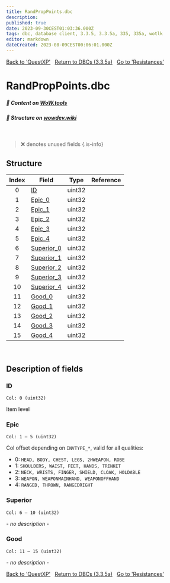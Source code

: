 ```yaml
---
title: RandPropPoints.dbc
description:
published: true
date: 2023-09-30CEST01:03:36.000Z
tags: dbc, database client, 3.3.5, 3.3.5a, 335, 335a, wotlk
editor: markdown
dateCreated: 2023-08-09CEST00:06:01.000Z
---
```

<a href="https://trinitycore.info/files/DBC/335/questxp" class="mt-5 v-btn v-btn--depressed v-btn--flat v-btn--outlined theme--light v-size--default darkblue--text text--lighten-3"><span class="v-btn__content"><i aria-hidden="true" class="v-icon notranslate v-icon--left mdi mdi-arrow-left theme--light"></i><span>Back to 'QuestXP'</span></span></a>&nbsp;&nbsp;&nbsp;<a href="https://trinitycore.info/files/DBC/335/home" class="mt-5 v-btn v-btn--depressed v-btn--flat v-btn--outlined theme--light v-size--default darkblue--text text--lighten-3"><span class="v-btn__content"><i aria-hidden="true" class="v-icon notranslate v-icon--left mdi mdi-home-outline theme--light"></i><span>Return to DBCs (3.3.5a)</span></span></a>&nbsp;&nbsp;&nbsp;<a href="https://trinitycore.info/files/DBC/335/resistances" class="mt-5 v-btn v-btn--depressed v-btn--flat v-btn--outlined theme--light v-size--default darkblue--text text--lighten-3"><span class="v-btn__content"><span>Go to 'Resistances'</span><i aria-hidden="true" class="v-icon notranslate v-icon--right mdi mdi-arrow-right theme--light"></i></span></a>

# RandPropPoints.dbc
##### :open_book: Content on [WoW.tools](https://wow.tools/dbc/?dbc=randproppoints&build=3.3.5.12340)
##### :pencil: Structure on [wowdev.wiki](https://wowdev.wiki/DB/RandPropPoints)
&nbsp;

> :x: denotes unused fields
{.is-info}


## Structure

| Index | Field | Type | Reference |
| :---: | --- | :---: | --- |
| 0 | [ID](#id) | uint32 |  |
| 1 | [Epic_0](#epic) | uint32 |  |
| 2 | [Epic_1](#epic) | uint32 |  |
| 3 | [Epic_2](#epic) | uint32 |  |
| 4 | [Epic_3](#epic) | uint32 |  |
| 5 | [Epic_4](#epic) | uint32 |  |
| 6 | [Superior_0](#superior) | uint32 |  |
| 7 | [Superior_1](#superior) | uint32 |  |
| 8 | [Superior_2](#superior) | uint32 |  |
| 9 | [Superior_3](#superior) | uint32 |  |
| 10 | [Superior_4](#superior) | uint32 |  |
| 11 | [Good_0](#good) | uint32 |  |
| 12 | [Good_1](#good) | uint32 |  |
| 13 | [Good_2](#good) | uint32 |  |
| 14 | [Good_3](#good) | uint32 |  |
| 15 | [Good_4](#good) | uint32 |  |
&nbsp;
## Description of fields

### ID
<code>Col: 0 (uint32)</code>

Item level
&nbsp;

### Epic
<code>Col: 1 &ndash; 5 (uint32)</code>

Col offset depending on `INVTYPE_*`, valid for all qualities:
* 0: `HEAD, BODY, CHEST, LEGS, 2HWEAPON, ROBE`
* 1: `SHOULDERS, WAIST, FEET, HANDS, TRINKET`
* 2: `NECK, WRISTS, FINGER, SHIELD, CLOAK, HOLDABLE`
* 3: `WEAPON, WEAPONMAINHAND, WEAPONOFFHAND`
* 4: `RANGED, THROWN, RANGEDRIGHT`
&nbsp;

### Superior
<code>Col: 6 &ndash; 10 (uint32)</code>

*- no description -*
&nbsp;

### Good
<code>Col: 11 &ndash; 15 (uint32)</code>

*- no description -*
&nbsp;

<a href="https://trinitycore.info/files/DBC/335/questxp" class="mt-5 v-btn v-btn--depressed v-btn--flat v-btn--outlined theme--light v-size--default darkblue--text text--lighten-3"><span class="v-btn__content"><i aria-hidden="true" class="v-icon notranslate v-icon--left mdi mdi-arrow-left theme--light"></i><span>Back to 'QuestXP'</span></span></a>&nbsp;&nbsp;&nbsp;<a href="https://trinitycore.info/files/DBC/335/home" class="mt-5 v-btn v-btn--depressed v-btn--flat v-btn--outlined theme--light v-size--default darkblue--text text--lighten-3"><span class="v-btn__content"><i aria-hidden="true" class="v-icon notranslate v-icon--left mdi mdi-home-outline theme--light"></i><span>Return to DBCs (3.3.5a)</span></span></a>&nbsp;&nbsp;&nbsp;<a href="https://trinitycore.info/files/DBC/335/resistances" class="mt-5 v-btn v-btn--depressed v-btn--flat v-btn--outlined theme--light v-size--default darkblue--text text--lighten-3"><span class="v-btn__content"><span>Go to 'Resistances'</span><i aria-hidden="true" class="v-icon notranslate v-icon--right mdi mdi-arrow-right theme--light"></i></span></a>
